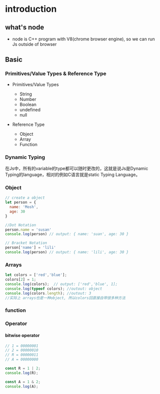 # introduction

## what's node
- node is C++ program with V8(chrome browser engine), so we can run Js outside of browser

## Basic
### Primitives/Value Types & Reference Type
- Primitives/Value Types
  - String
  - Number 
  - Boolean
  - undefined
  - null

- Reference Type
  - Object
  - Array
  - Function

### Dynamic Typing
在Js中，所有的variable的type都可以随时更改的，这就是说Js是Dynamic Typing的language，相对的例如C语言就是static Typing Language。

### Object

```js
// create a object
let person = {
  name: 'Mosh',
  age: 30
}

//Dot Notation
person.name = 'susan'
console.log(person) // output: { name: 'suan', age: 30 }

// Bracket Notation
person['name'] = 'lili'
console.log(person) // output: { name: 'lili', age: 30 }
```

### Arrays
```js
let colors = ['red','blue'];
colors[2] = 1;
console.log(colors);  // output: ['red','blue', 1];
console.log(typeof colors); //outout: object
console.log(colors.length); //outout: 3
//实际上 arrays也是一种object, 所以colors回直接自带很多种方法
```

### function

### Operator

#### bitwise operator
```js
// 1 = 00000001
// 2 = 00000010
// R = 00000011
// A = 00000000

const R = 1 | 2;
console.log(R);

const A = 1 & 2;
console.log(A);
```




